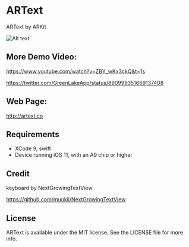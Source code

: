 # ARText
ARText by ARKit

![Alt text](artext.gif)

## More Demo Video:
https://www.youtube.com/watch?v=ZBY_wKx3ckQ&t=1s </p>
https://twitter.com/GreenLakeApp/status/890999351669137408

## Web Page:
http://artext.co

## Requirements
* XCode 9, swift
* Device running iOS 11, with an A9 chip or higher
 

## Credit
keyboard by NextGrowingTextView </p>
https://github.com/muukii/NextGrowingTextView </p>


## License
ARText is available under the MIT license. See the LICENSE file for more info.
